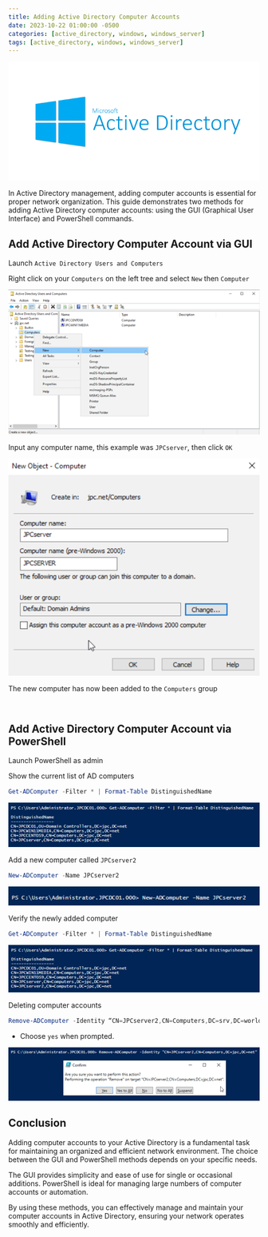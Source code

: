 ```yaml
---
title: Adding Active Directory Computer Accounts 
date: 2023-10-22 01:00:00 -0500
categories: [active_directory, windows, windows_server]
tags: [active_directory, windows, windows_server]
---
```


![install_ad_ds0](/assets/img/posts/2023/install_active_directory_domain_services/install_ad_ds0.png)


In Active Directory management, adding computer accounts is essential for proper network organization. This guide demonstrates two methods for adding Active Directory computer accounts: using the GUI (Graphical User Interface) and PowerShell commands.


## Add Active Directory Computer Account via GUI

Launch `Active Directory Users and Computers`

Right click on your `Computers` on the left tree and select `New` then `Computer`

![add_computer_gui0](/assets/img/posts/2023/adding_active_directory_computer_accounts/add_computer_gui0.png)

Input any computer name, this example was `JPCserver`, then click `OK`

![add_computer_gui1](/assets/img/posts/2023/adding_active_directory_computer_accounts/add_computer_gui1.png)

The new computer has now been added to the `Computers` group

<br>

## Add Active Directory Computer Account via PowerShell

Launch PowerShell as admin

Show the current list of AD computers

```powershell
Get-ADComputer -Filter * | Format-Table DistinguishedName
```

![add_computer_powershell0](/assets/img/posts/2023/adding_active_directory_computer_accounts/add_computer_powershell0.png)

Add a new computer called `JPCserver2`

```powershell
New-ADComputer -Name JPCserver2
```

![add_computer_powershell1](/assets/img/posts/2023/adding_active_directory_computer_accounts/add_computer_powershell1.png)

Verify the newly added computer

```powershell
Get-ADComputer -Filter * | Format-Table DistinguishedName
```

![add_computer_powershell2](/assets/img/posts/2023/adding_active_directory_computer_accounts/add_computer_powershell2.png)


Deleting computer accounts


```powershell
Remove-ADComputer -Identity “CN=JPCserver2,CN=Computers,DC=srv,DC=world”
```

- Choose `yes` when prompted.

![add_computer_powershell3](/assets/img/posts/2023/adding_active_directory_computer_accounts/add_computer_powershell3.png)



## Conclusion

Adding computer accounts to your Active Directory is a fundamental task for maintaining an organized and efficient network environment. The choice between the GUI and PowerShell methods depends on your specific needs.

The GUI provides simplicity and ease of use for single or occasional additions. PowerShell is ideal for managing large numbers of computer accounts or automation.

By using these methods, you can effectively manage and maintain your computer accounts in Active Directory, ensuring your network operates smoothly and efficiently.